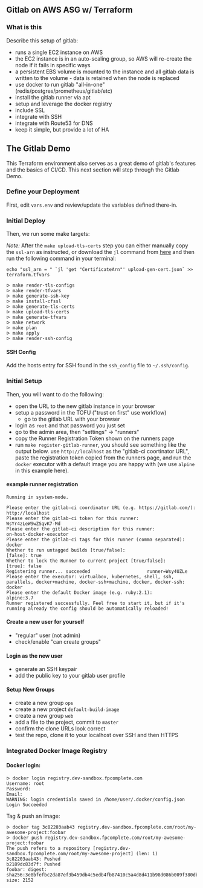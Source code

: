 ## Gitlab on AWS ASG w/ Terraform

### What is this

Describe this setup of gitlab:

* runs a single EC2 instance on AWS
* the EC2 instance is in an auto-scaling group, so AWS will re-create the node if it fails in specific ways
* a persistent EBS volume is mounted to the instance and all gitlab data is written to the volume - data is retained when the node is replaced
* use docker to run gitlab "all-in-one" (redis/postgres/prometheus/gitlab/etc)
* install the gitlab runner via apt
* setup and leverage the docker registry
* include SSL
* integrate with SSH
* integrate with Route53 for DNS
* keep it simple, but provide a lot of HA


## The Gitlab Demo

This Terraform environment also serves as a great demo of gitlab's features and the basics of CI/CD. This next section will step through the Gitlab Demo.

### Define your Deployment

First, edit `vars.env` and review/update the variables defined there-in.


### Initial Deploy

Then, we run some make targets:

*Note:*
After the `make upload-tls-certs` step you can either manually copy the `ssl-arn` as instructed, or download the `jl` command from [here](https://github.com/chrisdone/jl/releases) and then run the following command in your terminal:
```
echo "ssl_arn = " `jl 'get "CertificateArn"' upload-gen-cert.json` >> terraform.tfvars
```

```
ᐅ make render-tls-configs
ᐅ make render-tfvars
ᐅ make generate-ssh-key
ᐅ make install-cfssl
ᐅ make generate-tls-certs
ᐅ make upload-tls-certs
ᐅ make generate-tfvars
ᐅ make network
ᐅ make plan
ᐅ make apply
ᐅ make render-ssh-config
```
#### SSH Config

Add the hosts entry for SSH found in the `ssh_config` file to `~/.ssh/config`.

### Initial Setup

Then, you will want to do the following:

* open the URL to the new gitlab instance in your browser
* setup a password in the TOFU ("trust on first" use workflow)
    * go to the gitlab URL with your browser
* login as `root` and that password you just set
* go to the admin area, then "settings" -> "runners"
* copy the Runner Registration Token shown on the runners page
* run `make register-gitlab-runner`, you should see something like the output below. use `http://localhost` as the "gitlab-ci coortinator URL", paste the registration token copied from the runners page, and run the `docker` executor with a default image you are happy with (we use `alpine` in this example here).

#### example runner registration

```
Running in system-mode.                            
                                                   
Please enter the gitlab-ci coordinator URL (e.g. https://gitlab.com/):
http://localhost
Please enter the gitlab-ci token for this runner:
WsYr4zLeW9wZSqvK7-Md
Please enter the gitlab-ci description for this runner:
on-host-docker-executor
Please enter the gitlab-ci tags for this runner (comma separated):
docker
Whether to run untagged builds [true/false]:
[false]: true
Whether to lock the Runner to current project [true/false]:
[true]: false
Registering runner... succeeded                     runner=Wsy4UZLe
Please enter the executor: virtualbox, kubernetes, shell, ssh, parallels, docker+machine, docker-ssh+machine, docker, docker-ssh:
docker
Please enter the default Docker image (e.g. ruby:2.1):
alpine:3.7
Runner registered successfully. Feel free to start it, but if it's running already the config should be automatically reloaded! 
```

#### Create a new user for yourself

* "regular" user (not admin)
* check/enable "can create groups"

#### Login as the new user

* generate an SSH keypair
* add the public key to your gitlab user profile

#### Setup New Groups

* create a new group `ops`
* create a new project `default-build-image`
* create a new group `web`
* add a file to the project, commit to `master`
* confirm the clone URLs look correct
* test the repo, clone it to your localhost over SSH and then HTTPS



### Integrated Docker Image Registry

#### Docker login:

```
ᐅ docker login registry.dev-sandbox.fpcomplete.com
Username: root
Password: 
Email: 
WARNING: login credentials saved in /home/user/.docker/config.json
Login Succeeded
```

Tag & push an image:

```
ᐅ docker tag 3c82203aab43 registry.dev-sandbox.fpcomplete.com/root/my-awesome-project:foobar
ᐅ docker push registry.dev-sandbox.fpcomplete.com/root/my-awesome-project:foobar
The push refers to a repository [registry.dev-sandbox.fpcomplete.com/root/my-awesome-project] (len: 1)
3c82203aab43: Pushed 
b2189dc83d7f: Pushed 
foobar: digest: sha256:3e8bfefbc2da87ef3b459db4c5edb4fb87410c5a4d8d411b98d086b009f380db size: 2152
```
